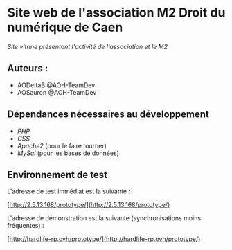 # Site web de l'association M2 Droit du numérique de Caen

*Site vitrine présentant l'activité de l'association et le M2*

## Auteurs :

- AODeltaB @AOH-TeamDev
- AOSauron @AOH-TeamDev

## Dépendances nécessaires au développement

- *PHP*
- *CSS*
- *Apache2* (pour le faire tourner)
- *MySql* (pour les bases de données)

## Environnement de test

L'adresse de test immédiat est la suivante :

[http://2.5.13.168/prototype/](http://2.5.13.168/prototype/)

L'adresse de démonstration est la suivante (synchronisations moins fréquentes) :

[http://hardlife-rp.ovh/prototype/](http://hardlife-rp.ovh/prototype/)
